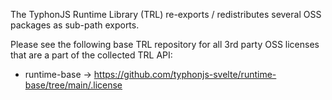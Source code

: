 The TyphonJS Runtime Library (TRL) re-exports / redistributes several OSS packages as sub-path exports.

Please see the following base TRL repository for all 3rd party OSS licenses that are a part of the collected TRL API:

- runtime-base -> https://github.com/typhonjs-svelte/runtime-base/tree/main/.license
